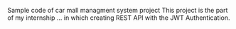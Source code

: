 Sample code of car mall managment system  project 
This project is the part of my internship ...
in which creating REST API with the JWT Authentication.
